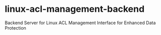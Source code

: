 # linux-acl-management-backend
Backend Server for Linux ACL Management Interface for Enhanced Data Protection
